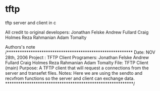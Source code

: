 # tftp
tftp server and client in c

All credit to original developers: 
Jonathan Felske
Andrew Fullard 
Craig Holmes
Reza Rahmanian 
Adam Tomalty 

Authors's note
/**********************************************************
Date: 		NOV 28th, 2006
Project :	TFTP Client
Programers:	
Jonathan Felske
Andrew Fullard 
Craig Holmes
Reza Rahmanian 
Adam Tomalty 
File:		TFTP Client (main)
Purpose:	A TFTP client that will request a connections from
		the server and transefet files.
Notes:		Here we are using the sendto and recvfrom
		functions so the server and client can exchange data.
***********************************************************/
 
